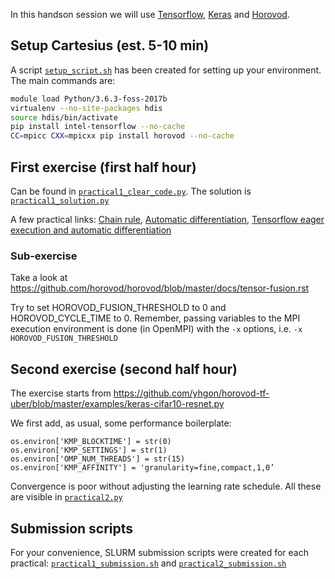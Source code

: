 In this handson session we will use [Tensorflow](https://github.com/tensorflow/tensorflow), [Keras](https://github.com/keras-team/keras) and [Horovod](https://github.com/horovod/horovod).

## Setup Cartesius (est. 5-10 min)
A script [```setup_script.sh```](setup_script.sh) has been created for setting up your environment. The main commands are:
```bash
module load Python/3.6.3-foss-2017b
virtualenv --no-site-packages hdis
source hdis/bin/activate
pip install intel-tensorflow --no-cache
CC=mpicc CXX=mpicxx pip install horovod --no-cache
```

## First exercise (first half hour)
Can be found in [```practical1_clear_code.py```](practical1_clear_code.py). The solution is [```practical1_solution.py```](practical1_solution.py)

A few practical links: [Chain rule](https://en.wikipedia.org/wiki/Chain_rule), [Automatic differentiation](https://en.wikipedia.org/wiki/Automatic_differentiation), [Tensorflow eager execution and automatic differentiation](https://www.tensorflow.org/tutorials/eager/automatic_differentiation)

### Sub-exercise
Take a look at https://github.com/horovod/horovod/blob/master/docs/tensor-fusion.rst

Try to set HOROVOD_FUSION_THRESHOLD to 0 and HOROVOD_CYCLE_TIME to 0. Remember, passing variables to the MPI execution environment is done (in OpenMPI) with the ```-x``` options, i.e. ```-x HOROVOD_FUSION_THRESHOLD```

## Second exercise (second half hour)
The exercise starts from https://github.com/yhgon/horovod-tf-uber/blob/master/examples/keras-cifar10-resnet.py

We first add, as usual, some performance boilerplate:
```
os.environ['KMP_BLOCKTIME'] = str(0)
os.environ['KMP_SETTINGS'] = str(1)
os.environ['OMP_NUM_THREADS'] = str(15)
os.environ['KMP_AFFINITY'] = 'granularity=fine,compact,1,0’
```

Convergence is poor without adjusting the learning rate schedule. All these are visible in [```practical2.py```](practical2.py)


## Submission scripts
For your convenience, SLURM submission scripts were created for each practical: [```practical1_submission.sh```](practical1_submission.sh) and [```practical2_submission.sh```](practical2_submission.sh)